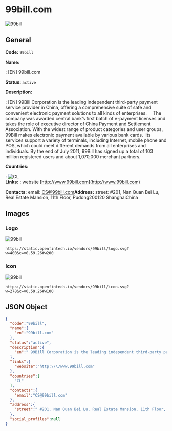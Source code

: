 
# 99bill.com 
![99bill](https://static.openfintech.io/vendors/99bill/logo.svg?w=400&c=v0.59.26#w200)  

## General 
 
**Code:** `99bill` 
 
**Name:** 
 
:	[EN] 99bill.com 
 
**Status:** `active` 
 
**Description:** 
 
: [EN]  99Bill Corporation is the leading independent third-party payment service provider in China, offering a comprehensive suite of safe and convenient electronic payment solutions to all kinds of enterprises.     The company was awarded central bank’s first batch of e-payment licenses and takes the role of executive director of China Payment and Settlement Association. With the widest range of product categories and user groups, 99Bill makes electronic payment available by various bank cards.  Its services support a variety of terminals, including Internet, mobile phone and POS, which could meet different demands from all enterprises and individuals. By the end of July 2011, 99Bill has signed up a total of 103 million registered users and about 1,070,000 merchant partners.   
 
 
**Countries:** 
 
:	![CL](https://cdnjs.cloudflare.com/ajax/libs/flag-icon-css/3.3.0/flags/4x3/cl.svg#w24)  
**Links:** 
: website [http://www.99bill.com](http://www.99bill.com) 
 
**Contacts:** 
email: CS@99bill.com**Address:** 
street:  #201, Nan Quan Bei Lu, Real Estate Mansion, 11th Floor, Pudong200120 ShanghaiChina  

## Images 

### Logo 
 
![99bill](https://static.openfintech.io/vendors/99bill/logo.svg?w=400&c=v0.59.26#w200)  

```
https://static.openfintech.io/vendors/99bill/logo.svg?w=400&c=v0.59.26#w200
```  

### Icon 
 
![99bill](https://static.openfintech.io/vendors/99bill/icon.svg?w=278&c=v0.59.26#w100)  

```
https://static.openfintech.io/vendors/99bill/icon.svg?w=278&c=v0.59.26#w100
```  

## JSON Object 

```json
{
  "code":"99bill",
  "name":{
    "en":"99bill.com"
  },
  "status":"active",
  "description":{
    "en":" 99Bill Corporation is the leading independent third-party payment service provider in China, offering a comprehensive suite of safe and convenient electronic payment solutions to all kinds of enterprises.\u00a0\u00a0 \u00a0 The company was awarded central bank\u2019s first batch of e-payment licenses and takes the role of executive director of China Payment and Settlement Association. With the widest range of product categories and user groups, 99Bill makes electronic payment available by various bank cards.\u00a0 Its services support a variety of terminals, including Internet, mobile phone and POS, which could meet different demands from all enterprises and individuals. By the end of July 2011, 99Bill has signed up a total of 103 million registered users and about 1,070,000 merchant partners.\u00a0 "
  },
  "links":{
    "website":"http:\/\/www.99bill.com"
  },
  "countries":[
    "CL"
  ],
  "contacts":{
    "email":"CS@99bill.com"
  },
  "address":{
    "street":" #201, Nan Quan Bei Lu, Real Estate Mansion, 11th Floor, Pudong200120 ShanghaiChina "
  },
  "social_profiles":null
}
```  
